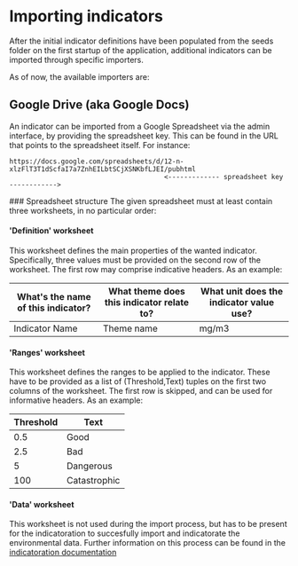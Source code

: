 # Importing indicators
After the initial indicator definitions have been populated from the
seeds folder on the first startup of the application, additional indicators
can be imported through specific importers.

As of now, the available importers are:

## Google Drive (aka Google Docs)
An indicator can be imported from a Google Spreadsheet via the admin interface,
by providing the spreadsheet key. This can be found in the URL that points to
the spreadsheet itself. For instance:

    https://docs.google.com/spreadsheets/d/12-n-xlzFlT3T1dScfaI7a7ZnhEILbtSCjXSNKbfLJEI/pubhtml
                                           <------------- spreadsheet key ------------>

### Spreadsheet structure
The given spreadsheet must at least contain three worksheets,
in no particular order:

#### 'Definition' worksheet
This worksheet defines the main properties of the wanted indicator.
Specifically, three values must be provided on the second row of
the worksheet. The first row may comprise indicative headers.
As an example:

What's the name of this indicator? | What theme does this indicator relate to? | What unit does the indicator value use?
---------------------------------- | ----------------------------------------- | ---------------------------------------
Indicator Name                     | Theme name                                | mg/m3

#### 'Ranges' worksheet
This worksheet defines the ranges to be applied to the indicator.
These have to be provided as a list of (Threshold,Text) tuples on
the first two columns of the worksheet. The first row is skipped,
and can be used for informative headers. As an example:

Threshold | Text
--------- | ----
0.5       | Good
2.5       | Bad
5         | Dangerous
100       | Catastrophic

#### 'Data' worksheet
This worksheet is not used during the import process, but has to
be present for the indicatoration to succesfully import and
indicatorate the environmental data. Further information on this
process can be found in the
[indicatoration documentation](../components/indicatoration/README.md)
